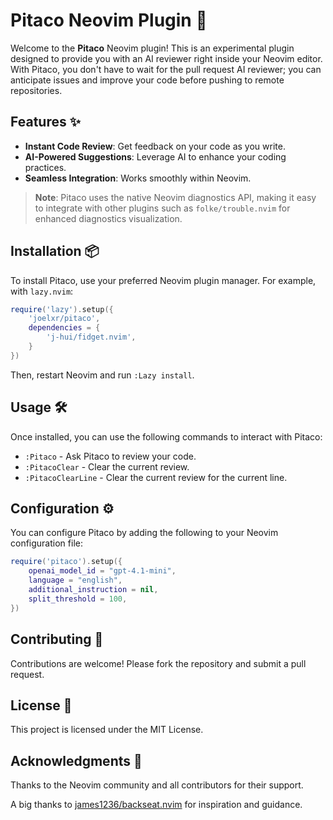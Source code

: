 # Pitaco Neovim Plugin 🚀

Welcome to the **Pitaco** Neovim plugin! This is an experimental plugin designed to provide you with an AI reviewer right inside your Neovim editor. With Pitaco, you don't have to wait for the pull request AI reviewer; you can anticipate issues and improve your code before pushing to remote repositories.

## Features ✨

- **Instant Code Review**: Get feedback on your code as you write.
- **AI-Powered Suggestions**: Leverage AI to enhance your coding practices.
- **Seamless Integration**: Works smoothly within Neovim.

> **Note**: Pitaco uses the native Neovim diagnostics API, making it easy to integrate with other plugins such as `folke/trouble.nvim` for enhanced diagnostics visualization.

## Installation 📦

To install Pitaco, use your preferred Neovim plugin manager. For example, with `lazy.nvim`:

```lua
require('lazy').setup({
    'joelxr/pitaco',
    dependencies = {
        'j-hui/fidget.nvim',
    }
})
```

Then, restart Neovim and run `:Lazy install`.

## Usage 🛠️

Once installed, you can use the following commands to interact with Pitaco:

- `:Pitaco` - Ask Pitaco to review your code.
- `:PitacoClear` - Clear the current review.
- `:PitacoClearLine` - Clear the current review for the current line.

## Configuration ⚙️

You can configure Pitaco by adding the following to your Neovim configuration file:

```lua
require('pitaco').setup({
	openai_model_id = "gpt-4.1-mini",
	language = "english",
	additional_instruction = nil,
	split_threshold = 100,
})
```

## Contributing 🤝

Contributions are welcome! Please fork the repository and submit a pull request.

## License 📄

This project is licensed under the MIT License.

## Acknowledgments 🙏

Thanks to the Neovim community and all contributors for their support.

A big thanks to [james1236/backseat.nvim](https://github.com/james1236/backseat.nvim) for inspiration and guidance.
